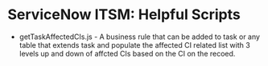 # ServiceNow ITSM: Helpful Scripts
- getTaskAffectedCIs.js - A business rule that can be added to task or any table that extends task and populate the affected CI related list with 3 levels up and down of affcted CIs based on the CI on the recoed.
